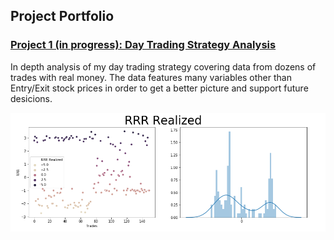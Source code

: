 

## Project Portfolio

### [Project 1 (in progress): Day Trading Strategy Analysis](https://github.com/zoxfog/Day-Trading-Analysis)

In depth analysis of my day trading strategy covering data from dozens of trades with real money. The data features many variables other than Entry/Exit stock prices in order to get a better picture and support future desicions. 


![alt text](https://github.com/zoxfog/Day-Trading-Analysis/blob/main/images/image1.png)
